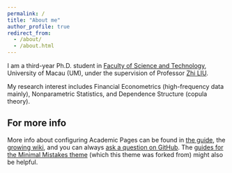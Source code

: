 ```yaml
---
permalink: /
title: "About me"
author_profile: true
redirect_from: 
  - /about/
  - /about.html
---
```


I am a third-year Ph.D. student in [Faculty of Science and Technology](https://www.fst.um.edu.mo/), University of Macau (UM), under the supervision of Professor [Zhi LIU](https://www.fst.um.edu.mo/personal/liuzhi/).

My research interest includes Financial Econometrics (high-frequency data mainly), Nonparametric Statistics, and Dependence Structure (copula theory).

For more info
------
More info about configuring Academic Pages can be found in [the guide](https://academicpages.github.io/markdown/), the [growing wiki](https://github.com/academicpages/academicpages.github.io/wiki), and you can always [ask a question on GitHub](https://github.com/academicpages/academicpages.github.io/discussions). The [guides for the Minimal Mistakes theme](https://mmistakes.github.io/minimal-mistakes/docs/configuration/) (which this theme was forked from) might also be helpful.

